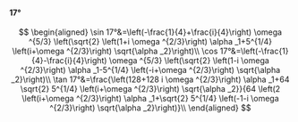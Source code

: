 #### 17°

$$
\begin{aligned}
\sin 17°&=\left(-\frac{1}{4}+\frac{i}{4}\right) \omega ^{5/3} \left(\sqrt{2} \left(1+i \omega ^{2/3}\right) \alpha _1+5^{1/4} \left(i+\omega ^{2/3}\right)
\sqrt{\alpha _2}\right)\\
\cos 17°&=\left(-\frac{1}{4}-\frac{i}{4}\right) \omega ^{5/3} \left(\sqrt{2} \left(1-i \omega ^{2/3}\right) \alpha _1-5^{1/4} \left(-i+\omega ^{2/3}\right)
\sqrt{\alpha _2}\right)\\
\tan 17°&=\frac{\left(128+128 i \omega ^{2/3}\right) \alpha _1+64 \sqrt{2} 5^{1/4} \left(i+\omega ^{2/3}\right) \sqrt{\alpha _2}}{64 \left(2 \left(i+\omega
^{2/3}\right) \alpha _1+\sqrt{2} 5^{1/4} \left(-1-i \omega ^{2/3}\right) \sqrt{\alpha _2}\right)}\\
\end{aligned}
$$

